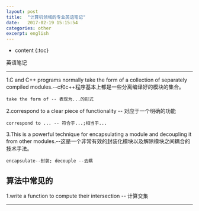 ```yaml
---
layout: post
title:  "计算机领域的专业英语笔记"
date:   2017-02-19 15:15:54
categories: other
excerpt: english
---
```


* content
{:toc}

英语笔记

---

1.C and C++ programs normally take the form of a collection of separately compiled modules.--c和c++程序基本上都是一些分离编译好的模块的集合。
<pre><code>take the form of -- 表现为...的形式
</code></pre>

2.correspond to a clear piece of functionality -- 对应于一个明确的功能
<pre><code>correspond to ... -- 符合于...;相当于...
</code></pre>

3.This is a powerful technique for encapsulating a module and decoupling it from other modules.--这是一个非常有效的封装化模块以及解除模块之间耦合的技术手法。
<pre><code>encapsulate--封装; decouple --去耦
</code></pre>

## 算法中常见的

1.write a function to compute their intersection -- 计算交集

---

